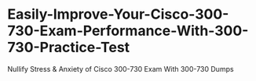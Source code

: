# Easily-Improve-Your-Cisco-300-730-Exam-Performance-With-300-730-Practice-Test
Nullify Stress &amp; Anxiety of Cisco 300-730 Exam With 300-730 Dumps

